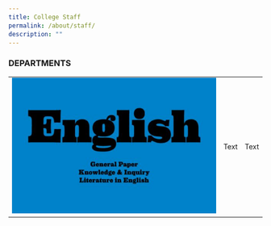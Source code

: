 ```yaml
---
title: College Staff
permalink: /about/staff/
description: ""
---
```

### DEPARTMENTS

|  |  |  |
| -------- | -------- | -------- |
| <a href="https://staging.d2ftoa31ukircm.amplifyapp.com/about/staff/english/"> <img style="width:100%" src="/images/english.jpg"> </a> | Text     | Text     |
